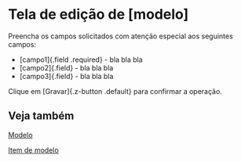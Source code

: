 # Tela de edição de [modelo]

Preencha os campos solicitados com atenção especial aos seguintes campos:

* [campo1]{.field .required} - bla bla bla
* [campo2]{.field} - bla bla bla
* [campo3]{.field} - bla bla bla

Clique em [Gravar]{.z-button .default} para confirmar a operação.

## Veja também

[Modelo](model)

[Item de modelo](modelItem)